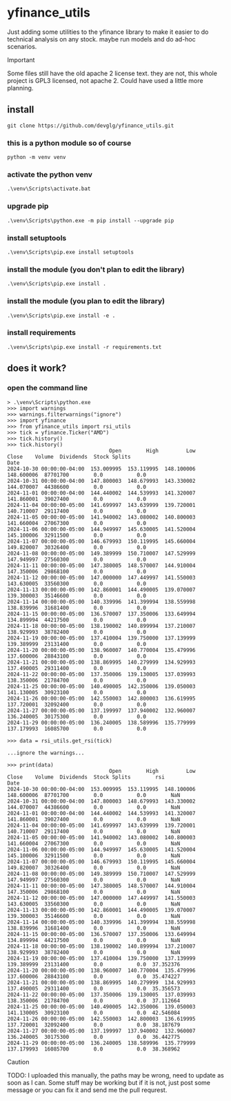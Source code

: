 # yfinance_utils
Just adding some utilities to the yfinance library to make it easier to do technical analysis on any stock. maybe run models and do ad-hoc scenarios.

> [!IMPORTANT]
> Some files still have the old apache 2 license text. they are not, this whole project is GPL3 licensed, not apache 2. Could have used a little more planning.

## install
`git clone https://github.com/devglg/yfinance_utils.git`

### this is a python module so of course
`python -m venv venv`

### activate the python venv
`.\venv\Scripts\activate.bat`

### upgrade pip
`.\venv\Scripts\python.exe -m pip install --upgrade pip`

### install setuptools
`.\venv\Scripts\pip.exe install setuptools`

### install the module (you don't plan to edit the library)
`.\venv\Scripts\pip.exe install .`

### install the module (you plan to edit the library)
`.\venv\Scripts\pip.exe install -e .`

### install requirements
`.\venv\Scripts\pip.exe install -r requirements.txt`

## does it work?

### open the command line
```
> .\venv\Scripts\python.exe 
>>> import warnings
>>> warnings.filterwarnings("ignore")
>>> import yfinance
>>> from yfinance_utils import rsi_utils
>>> tick = yfinance.Ticker("AMD")
>>> tick.history()
>>> tick.history()
                                 Open        High         Low       Close    Volume  Dividends  Stock Splits
Date
2024-10-30 00:00:00-04:00  153.009995  153.119995  148.100006  148.600006  87701700        0.0           0.0
2024-10-31 00:00:00-04:00  147.800003  148.679993  143.330002  144.070007  44386600        0.0           0.0
2024-11-01 00:00:00-04:00  144.440002  144.539993  141.320007  141.860001  39027400        0.0           0.0
2024-11-04 00:00:00-05:00  141.699997  143.639999  139.720001  140.710007  29117400        0.0           0.0
2024-11-05 00:00:00-05:00  141.940002  143.080002  140.800003  141.660004  27067300        0.0           0.0
2024-11-06 00:00:00-05:00  144.949997  145.630005  141.520004  145.100006  32911500        0.0           0.0
2024-11-07 00:00:00-05:00  146.679993  150.119995  145.660004  149.820007  30326400        0.0           0.0
2024-11-08 00:00:00-05:00  149.389999  150.710007  147.529999  147.949997  27560300        0.0           0.0
2024-11-11 00:00:00-05:00  147.380005  148.570007  144.910004  147.350006  29868100        0.0           0.0
2024-11-12 00:00:00-05:00  147.000000  147.449997  141.550003  143.630005  33560300        0.0           0.0
2024-11-13 00:00:00-05:00  142.860001  144.490005  139.070007  139.300003  35146600        0.0           0.0
2024-11-14 00:00:00-05:00  140.339996  141.399994  138.559998  138.839996  31681400        0.0           0.0
2024-11-15 00:00:00-05:00  136.570007  137.350006  133.649994  134.899994  44217500        0.0           0.0
2024-11-18 00:00:00-05:00  138.190002  140.899994  137.210007  138.929993  38782400        0.0           0.0
2024-11-19 00:00:00-05:00  137.410004  139.750000  137.139999  139.389999  23131400        0.0           0.0
2024-11-20 00:00:00-05:00  138.960007  140.770004  135.479996  137.600006  28843100        0.0           0.0
2024-11-21 00:00:00-05:00  138.869995  140.279999  134.929993  137.490005  29311400        0.0           0.0
2024-11-22 00:00:00-05:00  137.350006  139.130005  137.039993  138.350006  21784700        0.0           0.0
2024-11-25 00:00:00-05:00  140.490005  142.350006  139.050003  141.130005  30923100        0.0           0.0
2024-11-26 00:00:00-05:00  142.550003  142.800003  136.619995  137.720001  32092400        0.0           0.0
2024-11-27 00:00:00-05:00  137.199997  137.940002  132.960007  136.240005  30175300        0.0           0.0
2024-11-29 00:00:00-05:00  136.240005  138.589996  135.779999  137.179993  16085700        0.0           0.0

>>> data = rsi_utils.get_rsi(tick)

...ignore the warnings...

>>> print(data)
                                 Open        High         Low       Close    Volume  Dividends  Stock Splits        rsi
Date
2024-10-30 00:00:00-04:00  153.009995  153.119995  148.100006  148.600006  87701700        0.0           0.0        NaN
2024-10-31 00:00:00-04:00  147.800003  148.679993  143.330002  144.070007  44386600        0.0           0.0        NaN
2024-11-01 00:00:00-04:00  144.440002  144.539993  141.320007  141.860001  39027400        0.0           0.0        NaN
2024-11-04 00:00:00-05:00  141.699997  143.639999  139.720001  140.710007  29117400        0.0           0.0        NaN
2024-11-05 00:00:00-05:00  141.940002  143.080002  140.800003  141.660004  27067300        0.0           0.0        NaN
2024-11-06 00:00:00-05:00  144.949997  145.630005  141.520004  145.100006  32911500        0.0           0.0        NaN
2024-11-07 00:00:00-05:00  146.679993  150.119995  145.660004  149.820007  30326400        0.0           0.0        NaN
2024-11-08 00:00:00-05:00  149.389999  150.710007  147.529999  147.949997  27560300        0.0           0.0        NaN
2024-11-11 00:00:00-05:00  147.380005  148.570007  144.910004  147.350006  29868100        0.0           0.0        NaN
2024-11-12 00:00:00-05:00  147.000000  147.449997  141.550003  143.630005  33560300        0.0           0.0        NaN
2024-11-13 00:00:00-05:00  142.860001  144.490005  139.070007  139.300003  35146600        0.0           0.0        NaN
2024-11-14 00:00:00-05:00  140.339996  141.399994  138.559998  138.839996  31681400        0.0           0.0        NaN
2024-11-15 00:00:00-05:00  136.570007  137.350006  133.649994  134.899994  44217500        0.0           0.0        NaN
2024-11-18 00:00:00-05:00  138.190002  140.899994  137.210007  138.929993  38782400        0.0           0.0        NaN
2024-11-19 00:00:00-05:00  137.410004  139.750000  137.139999  139.389999  23131400        0.0           0.0  37.352376
2024-11-20 00:00:00-05:00  138.960007  140.770004  135.479996  137.600006  28843100        0.0           0.0  35.474227
2024-11-21 00:00:00-05:00  138.869995  140.279999  134.929993  137.490005  29311400        0.0           0.0  35.356573
2024-11-22 00:00:00-05:00  137.350006  139.130005  137.039993  138.350006  21784700        0.0           0.0  37.112664
2024-11-25 00:00:00-05:00  140.490005  142.350006  139.050003  141.130005  30923100        0.0           0.0  42.546084
2024-11-26 00:00:00-05:00  142.550003  142.800003  136.619995  137.720001  32092400        0.0           0.0  38.187679
2024-11-27 00:00:00-05:00  137.199997  137.940002  132.960007  136.240005  30175300        0.0           0.0  36.442775
2024-11-29 00:00:00-05:00  136.240005  138.589996  135.779999  137.179993  16085700        0.0           0.0  38.368962
```

>[!CAUTION] 
>TODO: I uploaded this manually, the paths may be wrong, need to update as soon as I can.
>Some stuff may be working but if it is not, just post some message or you can fix it and send me the pull requrest.
